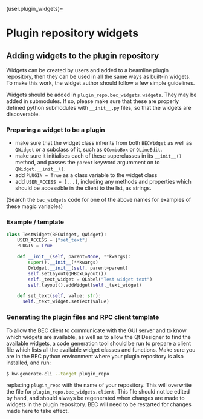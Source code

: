 (user.plugin_widgets)=
# Plugin repository widgets

## Adding widgets to the plugin repository

Widgets can be created by users and added to a beamline plugin repository, then they can be used in
all the same ways as built-in widgets. To make this work, the widget author should follow a few
simple guidelines.

Widgets should be added in `plugin_repo.bec_widgets.widgets`. They may be added in submodules. If
so, please make sure that these are properly defined python submodules with `__init__.py` files, so
that the widgets are discoverable.

### Preparing a widget to be a plugin

- make sure that the widget class inherits from both `BECWidget` as well as `QWidget` or  a subclass
  of it, such as `QComboBox` or `QLineEdit`.
- make sure it initialises each of these superclasses in its `__init__()` method, and passes the
  `parent` keyword argumment on to `QWidget.__init__()`.
- add `PLUGIN = True` as a class variable to the widget class
- add `USER_ACCESS = [...]`, including any methods and properties which should be accessible in the
  client to the list, as strings.

(Search the `bec_widgets` code for one of the above names for examples of these magic variables)

### Example / template

```Python
class TestWidget(BECWidget, QWidget):
    USER_ACCESS = ["set_text"]
    PLUGIN = True

    def __init__(self, parent=None, **kwargs):
        super().__init__(**kwargs)
        QWidget.__init__(self, parent=parent)
        self.setLayout(QHBoxLayout())
        self._text_widget = QLabel("Test widget text")
        self.layout().addWidget(self._text_widget)

    def set_text(self, value: str):
      self._text_widget.setText(value)
```

### Generating the plugin files and RPC client template

To allow the BEC client to communicate with the GUI server and to know which widgets are available,
as well as to allow the Qt Designer to find the available widgets, a code generation tool should be
run to prepare a client file which lists all the available widget classes and functions. Make sure
you are in the BEC python environment where your plugin repository is also installed, and run:

```bash
$ bw-generate-cli --target plugin_repo
```

replacing `plugin_repo` with the name of your repository. This will overwrite the file for
`plugin_repo.bec_widgets.client`. This file should not be edited by hand, and should always be
regenerated when changes are made to widgets in the plugin repository. BEC will need to be restarted
for changes made here to take effect.